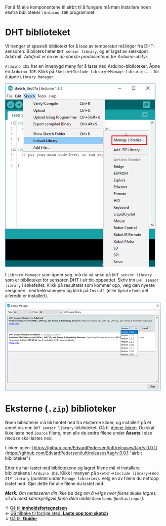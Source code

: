 For å få alle komponentene til airbit til å fungere må man installere noen ekstra biblioteker i `Arduino IDE` programmet.

# DHT biblioteket

Vi trenger et spesielt bibliotekt for å lese av temperatur målinger fra DHT-sensoren. Bibliotek heter `DHT sensor library`, og er laget av selskapet Adafruit. _Adafruit er en av de største produsentene for Arduino-utstyr._

`Arduino IDE` har en innebygd meny for å laste ned Arduino-biblioteker. Åpne en `Arduino IDE`. Klikk på `Sketch`&rarr;`Include library`&rarr;`Manage libraries...` for å åpne `Library Manager`.

![Arduino IDE Manage libraries][manage-libraries-menu]

I `Library Manager` som åpner seg, må du nå søke på `DHT sensor library` som er biblioteket for sensoren DHT i air:bit-oppsettet. Skriv inn `DHT sensor library` i søkefeltet. Klikk på resultatet som kommer opp, velg den nyeste versjonen i nedtrekksmenyen og klikk på `Install` (eller `Update` hvis det allerede er installert).

![Arduino IDE Library Manager: DHT sensor library][library-manager-dht-sensor-library]

# Eksterne (`.zip`) biblioteker

Noen biblioteker må bli hentet ned fra eksterne kilder, og installert på et annet vis enn `DHT sensor library`-biblioteket. Gå til [denne linken](https://github.com/EdvardPedersen/luft/releases/tag/v.0.0.1). Du skal ikke laste ned `Source` filene, men alle de andre filene under **Assets** i sise _release_ skal lastes ned. 

Linken igjen: [https://github.com/EdvardPedersen/luft/releases/tag/v.0.0.1](https://github.com/EdvardPedersen/luft/releases/tag/v.0.0.1 "airbit biblioteker")

Etter du har lastet ned bibliotekene og lagret filene må vi installere bibliotekene i `Arduino IDE`. Klikk i menyen på `Sketch`&rarr;`Include library`&rarr;`Add ZIP library` (punktet under `Manage libraries`). Velg en av filene du nettopp lastet ned. Gjør dette for alle filene du lastet ned.

_**Merk:** Om nettleseren din ikke ba deg om å velge hvor filene skulle lagres, vil du mest sannsynligvis finne dem under `Downloads` (`Nedlastinger`)._

&uarr; [Gå til **innholdsfortegnelsen**][setup-home]  
&larr; [Gå tilbake til forrige steg: **Laste opp tom sketch**][upload-empty-sketch]  
&darr; [Gå til: **Guider**][guides-home]  

[setup-home]: Oppsett-for-programmering
[upload-empty-sketch]: Laste-opp-tom-sketch-til-Arduinoen
[guides-home]: airbit-Guider

[manage-libraries-menu]: Arduino-IDE-Manage-Library.png
[library-manager-dht-sensor-library]: Arduino-IDE-Library-Manager-DHTSensorLibrary.png
[adafruit_sensor-download]: GitHub-Adafruit_Sensor-download.png
